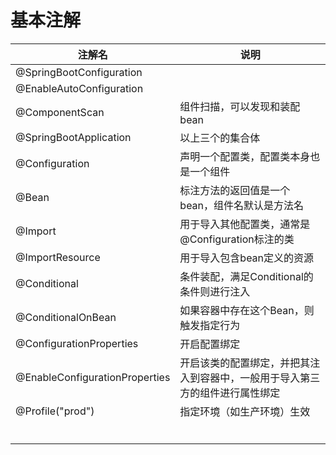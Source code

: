 # 基本注解

| 注解名                         | 说明                                                         |
| ------------------------------ | ------------------------------------------------------------ |
| @SpringBootConfiguration       |                                                              |
| @EnableAutoConfiguration       |                                                              |
| @ComponentScan                 | 组件扫描，可以发现和装配 bean                                |
| @SpringBootApplication         | 以上三个的集合体                                             |
| @Configuration                 | 声明一个配置类，配置类本身也是一个组件                       |
| @Bean                          | 标注方法的返回值是一个 bean，组件名默认是方法名              |
| @Import                        | 用于导入其他配置类，通常是@Configuration标注的类             |
| @ImportResource                | 用于导入包含bean定义的资源                                   |
| @Conditional                   | 条件装配，满足Conditional的条件则进行注入                    |
| @ConditionalOnBean             | 如果容器中存在这个Bean，则触发指定行为                       |
| @ConfigurationProperties       | 开启配置绑定                                                 |
| @EnableConfigurationProperties | 开启该类的配置绑定，并把其注入到容器中，一般用于导入第三方的组件进行属性绑定 |
| @Profile("prod")               | 指定环境（如生产环境）生效                                   |
|                                |                                                              |
|                                |                                                              |
|                                |                                                              |
|                                |                                                              |
|                                |                                                              |
|                                |                                                              |